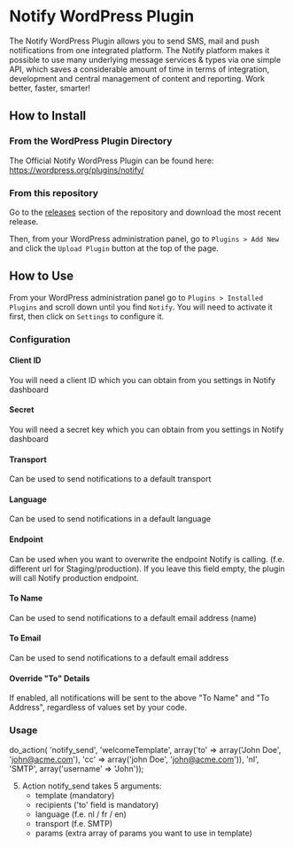 # Notify WordPress Plugin


The Notify WordPress Plugin allows you to send SMS, mail and push notifications from one integrated platform. The Notify platform makes it possible to use many underlying message services & types via one simple API, which saves a considerable amount of time in terms of integration, development and central management of content and reporting. Work better, faster, smarter!
## How to Install

### From the WordPress Plugin Directory

The Official Notify WordPress Plugin can be found here: https://wordpress.org/plugins/notify/

### From this repository

Go to the [releases](https://github.com/notify-eu/notify-wp/releases) section of the repository and download the most recent release.

Then, from your WordPress administration panel, go to `Plugins > Add New` and click the `Upload Plugin` button at the top of the page.

## How to Use

From your WordPress administration panel go to `Plugins > Installed Plugins` and scroll down until you find `Notify`. You will need to activate it first, then click on `Settings` to configure it.

### Configuration

#### Client ID

You will need a client ID which you can obtain from you settings in Notify dashboard

#### Secret

You will need a secret key which you can obtain from you settings in Notify dashboard

#### Transport

Can be used to send notifications to a default transport

#### Language	

Can be used to send notifications in a default language

#### Endpoint	

Can be used when you want to overwrite the endpoint Notify is calling. (f.e. different url for Staging/production).
If you leave this field empty, the plugin will call Notify production endpoint.

#### To Name	

Can be used to send notifications to a default email address (name)

#### To Email	

Can be used to send notifications to a default email address

#### Override "To" Details	

If enabled, all notifications will be sent to the above "To Name" and "To Address", regardless of values set by your code.

### Usage

do_action( 'notify_send', 'welcomeTemplate', array('to' => array('John Doe', 'john@acme.com'), 'cc' => array('john Doe', 'john@acme.com')), 'nl', 'SMTP', array('username' => 'John'));

5. Action notify_send takes 5 arguments:
    - template (mandatory)
    - recipients ('to' field is mandatory)
    - language (f.e. nl / fr / en)
    - transport (f.e. SMTP)
    - params (extra array of params you want to use in template)